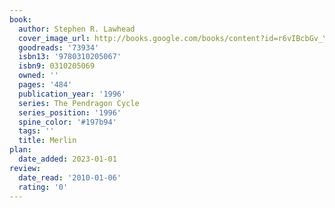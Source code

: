 ```yaml
---
book:
  author: Stephen R. Lawhead
  cover_image_url: http://books.google.com/books/content?id=r6vIBcbGv_YC&printsec=frontcover&img=1&zoom=1&edge=curl&source=gbs_api
  goodreads: '73934'
  isbn13: '9780310205067'
  isbn9: 0310205069
  owned: ''
  pages: '484'
  publication_year: '1996'
  series: The Pendragon Cycle
  series_position: '1996'
  spine_color: '#197b94'
  tags: ''
  title: Merlin
plan:
  date_added: 2023-01-01
review:
  date_read: '2010-01-06'
  rating: '0'
---
```

